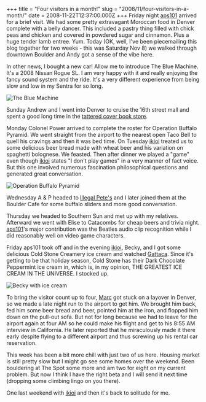 +++
title = "Four visitors in a month!"
slug = "2008/11/four-visitors-in-a-month/"
date = 2008-11-22T12:37:00.000Z
+++
Friday night [aps101](http://aps101.livejournal.com/) arrived for a brief visit. We had some pretty extravagant Moroccan food in Denver complete with a belly dancer. This included a pastry thing filled with chick peas and chicken and covered in powdered sugar and cinnamon. Plus a huge tender lamb entree. Yum. Today (OK, well, I've been piecemailing this blog together for two weeks - this was Saturday Nov 8) we walked through downtown Boulder and Andy got a sense of the vibe here.

In other news, I bought a new car! Allow me to introduce The Blue Machine. It's a 2008 Nissan Rogue SL. I am very happy with it and really enjoying the fancy sound system and the ride. It's a very different experience from being slow and low in my Sentra for so long.

![The Blue Machine](/photos/boulder_fall_2008/008_blue_machine.jpg)

Sunday Andrew and I went into Denver to cruise the 16th street mall and spent a good long time in the [tattered cover book store](http://www.tatteredcover.com/NASApp/store/IndexJsp).

Monday Colonel Power arrived to complete the roster for Operation Buffalo Pyramid. We went straight from the airport to the nearest open Taco Bell to quell his cravings and then it was bed time. On Tuesday [ikioi](http://ikioi.livejournal.com/) treated us to some delicious beer bread made with wheat beer and his variation on spaghetti bolognese. We feasted. Then after dinner we played a "game" even though [ikioi](http://ikioi.livejournal.com/) states "I don't play games" in a very manner of fact voice. But this one involved numerous fascination philosophical questions and generated great conversation.

![Operation Buffalo Pyramid](/photos/boulder_fall_2008/007_buffalo_pyramid_dinner.jpg)

Wednesday A & P headed to [Illegal Pete's](http://www.illegalpetes.com/) and I later joined them at the Boulder Cafe for some buffalo sliders and more good conversation.

Thursday we headed to Southern Sun and met up with my relatives. Afterward we went with Elise to Catacombs for cheap beers and trivia night. [aps101](http://aps101.livejournal.com/)'s major contribution was the Beatles audio clip recognition while I did reasonably well on video game characters.

Friday aps101 took off and in the evening [ikioi](http://ikioi.livejournal.com/), Becky, and I got some delicious Cold Stone Creamery ice cream and watched [Gattaca](http://www.imdb.com/title/tt0119177/). Since it's getting to be that holiday season, Cold Stone has their Dark Chocolate Peppermint ice cream in, which is, in my opinion, THE GREATEST ICE CREAM IN THE UNIVERSE. I stocked up.

![Becky with ice cream](/photos/boulder_fall_2008/009_becky_dark_chocolate_peppermint.jpg)

To bring the visitor count up to four, [Marc](http://profile.myspace.com/index.cfm?fuseaction=user.viewprofile&friendID=91020275) got stuck on a layover in Denver, so we made a late night run to the airport to get him. We brought him back, fed him some beer bread and beer, pointed him at the iron, and flopped him down on the pull-out sofa. But not for long because we had to leave for the airport again at four AM so he could make his flight and get to his 8:55 AM interview in California. He later reported that he miraculously made it there early despite flying to a different airport and thus screwing up his rental car reservation.

This week has been a bit more chill with just two of us here. Housing market is still pretty slow but I might go see some homes over the weekend. Been bouldering at The Spot some more and am two for eight on my current problem. But now I think I have the right beta and I will send it next time (dropping some climbing lingo on you there).

One last weekend with [ikioi](http://ikioi.livejournal.com/) and then it's back to solitude for me.